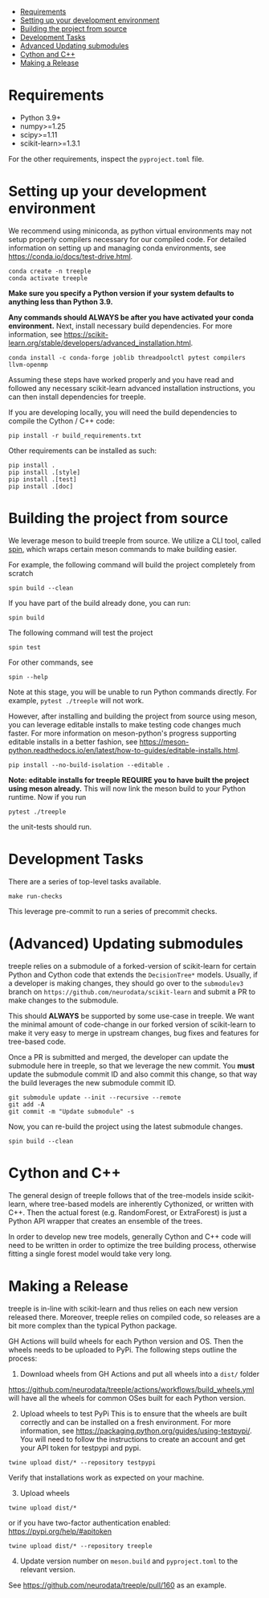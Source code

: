 <!-- TOC -->

- [Requirements](#requirements)
- [Setting up your development environment](#setting-up-your-development-environment)
- [Building the project from source](#building-the-project-from-source)
- [Development Tasks](#development-tasks)
- [Advanced Updating submodules](#advanced-updating-submodules)
- [Cython and C++](#cython-and-c)
- [Making a Release](#making-a-release)

<!-- /TOC -->

# Requirements

- Python 3.9+
- numpy>=1.25
- scipy>=1.11
- scikit-learn>=1.3.1

For the other requirements, inspect the ``pyproject.toml`` file.

# Setting up your development environment

We recommend using miniconda, as python virtual environments may not setup properly compilers necessary for our compiled code. For detailed information on setting up and managing conda environments, see <https://conda.io/docs/test-drive.html>.

<!-- Setup a conda env -->

    conda create -n treeple
    conda activate treeple

**Make sure you specify a Python version if your system defaults to anything less than Python 3.9.**

**Any commands should ALWAYS be after you have activated your conda environment.**
Next, install necessary build dependencies. For more information, see <https://scikit-learn.org/stable/developers/advanced_installation.html>.

    conda install -c conda-forge joblib threadpoolctl pytest compilers llvm-openmp

Assuming these steps have worked properly and you have read and followed any necessary scikit-learn advanced installation instructions, you can then install dependencies for treeple.

If you are developing locally, you will need the build dependencies to compile the Cython / C++ code:

    pip install -r build_requirements.txt

Other requirements can be installed as such:

    pip install .
    pip install .[style]
    pip install .[test]
    pip install .[doc]

# Building the project from source

We leverage meson to build treeple from source. We utilize a CLI tool, called [spin](https://github.com/scientific-python/spin), which wraps certain meson commands to make building easier.

For example, the following command will build the project completely from scratch

    spin build --clean

If you have part of the build already done, you can run:

    spin build

The following command will test the project

    spin test

For other commands, see

    spin --help

Note at this stage, you will be unable to run Python commands directly. For example, ``pytest ./treeple`` will not work.

However, after installing and building the project from source using meson, you can leverage editable installs to make testing code changes much faster. For more information on meson-python's progress supporting editable installs in a better fashion, see <https://meson-python.readthedocs.io/en/latest/how-to-guides/editable-installs.html>.

    pip install --no-build-isolation --editable .

**Note: editable installs for treeple REQUIRE you to have built the project using meson already.** This will now link the meson build to your Python runtime. Now if you run

    pytest ./treeple

the unit-tests should run.

# Development Tasks

There are a series of top-level tasks available.

    make run-checks

This leverage pre-commit to run a series of precommit checks.

# (Advanced) Updating submodules

treeple relies on a submodule of a forked-version of scikit-learn for certain Python and Cython code that extends the ``DecisionTree*`` models. Usually, if a developer is making changes, they should go over to the ``submodulev3`` branch on ``https://github.com/neurodata/scikit-learn`` and
submit a PR to make changes to the submodule.

This should **ALWAYS** be supported by some use-case in treeple. We want the minimal amount of code-change in our forked version of scikit-learn to make it very easy to merge in upstream changes, bug fixes and features for tree-based code.

Once a PR is submitted and merged, the developer can update the submodule here in treeple, so that we leverage the new commit. You **must** update the submodule commit ID and also commit this change, so that way the build leverages the new submodule commit ID.

    git submodule update --init --recursive --remote
    git add -A
    git commit -m "Update submodule" -s

Now, you can re-build the project using the latest submodule changes.

    spin build --clean

# Cython and C++

The general design of treeple follows that of the tree-models inside scikit-learn, where tree-based models are inherently Cythonized, or written with C++. Then the actual forest (e.g. RandomForest, or ExtraForest) is just a Python API wrapper that creates an ensemble of the trees.

In order to develop new tree models, generally Cython and C++ code will need to be written in order to optimize the tree building process, otherwise fitting a single forest model would take very long.

# Making a Release

treeple is in-line with scikit-learn and thus relies on each new version released there. Moreover, treeple relies on compiled code, so releases are a bit more complex than the typical Python package.

GH Actions will build wheels for each Python version and OS. Then the wheels needs to be uploaded to PyPi. The following steps outline the process:

1. Download wheels from GH Actions and put all wheels into a ``dist/`` folder

<https://github.com/neurodata/treeple/actions/workflows/build_wheels.yml> will have all the wheels for common OSes built for each Python version.

2. Upload wheels to test PyPi
This is to ensure that the wheels are built correctly and can be installed on a fresh environment. For more information, see <https://packaging.python.org/guides/using-testpypi/>. You will need to follow the instructions to create an account and get your API token for testpypi and pypi. 

```
twine upload dist/* --repository testpypi
```

Verify that installations work as expected on your machine.

3. Upload wheels

```
twine upload dist/*
```

or if you have two-factor authentication enabled: <https://pypi.org/help/#apitoken>

    twine upload dist/* --repository treeple

4. Update version number on ``meson.build`` and ``pyproject.toml`` to the relevant version.

See https://github.com/neurodata/treeple/pull/160 as an example.

